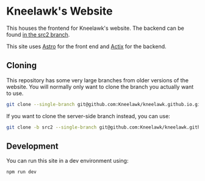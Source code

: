# Kneelawk's Website

This houses the frontend for Kneelawk's website. The backend can be
found [in the src2 branch](https://github.com/Kneelawk/kneelawk.github.io/tree/src2).

This site uses [Astro](https://astro.build/) for the front end and [Actix](https://actix.rs/) for the backend.

## Cloning

This repository has some very large branches from older versions of the website. You will normally only want to clone
the branch you actually want to use.

```bash
git clone --single-branch git@github.com:Kneelawk/kneelawk.github.io.git
```

If you want to clone the server-side branch instead, you can use:

```bash
git clone -b src2 --single-branch git@github.com:Kneelawk/kneelawk.github.io.git
```

## Development

You can run this site in a dev environment using:

```bash
npm run dev
```
